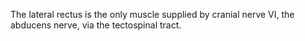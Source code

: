 The lateral rectus is the only muscle supplied by cranial nerve VI, the abducens nerve, via the tectospinal tract.